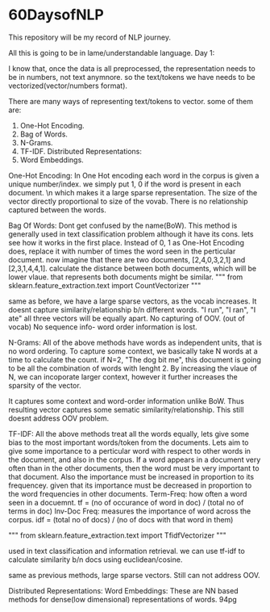 # 60DaysofNLP
This repository will be my record of NLP journey.

All this is going to be in lame/understandable language. 
Day 1: 

I know that, once the data is all preprocessed, the representation needs to be in numbers, not text anymnore. so the text/tokens we have needs to be vectorized(vector/numbers format). 

There are many ways of representing text/tokens to vector. some of them are: 
1) One-Hot Encoding.
2) Bag of Words.
3) N-Grams.
4) TF-IDF.
    Distributed Representations: 
5) Word Embeddings.

One-Hot Encoding: 
  In One Hot encoding each word in the corpus is given a unique number/index. we simply put 1, 0 if the word is present in each document. \n
  which makes it a large sparse representation. 
  The size of the vector directly proportional to size of the vovab. 
  There is no relationship captured between the words. 
  
Bag Of Words: 
  Dont get confused by the name(BoW). This method is generally used in text classification problem although it have its cons. lets see how it works in the first place.
  Instead of 0, 1 as One-Hot Encoding does, replace it with number of times the word seen in the perticular document. 
  now imagine that there are two documents, [2,4,0,3,2,1] and [2,3,1,4,4,1]. calculate the distance between both documents, which will be lower vlaue. that represents both documents might be similar. 
  """ from sklearn.feature_extraction.text import CountVectorizer """
  
  same as before, we have a large sparse vectors, as the vocab increases. 
  It doesnt capture similarity/relationship b/n different words. "I run", "I ran", "I ate" all three vectors will be equally apart. 
  No capturing of OOV. (out of vocab)
  No sequence info- word order information is lost.
  
N-Grams: 
  All of the above methods have words as independent units, that is no word ordering. To capture some context, we basically take N words at a time to calculate the count. 
  if N=2, "The dog bit me", this document is going to be all the combination of words with lenght 2. 
  By increasing the vlaue of N, we can incoporate larger context, however it further increases the sparsity of the vector. 
  
  It captures some context and word-order information unlike BoW. 
  Thus resulting vector captures some sematic similarity/relationship. 
  This still doesnt address OOV problem. 
  
TF-IDF: 
  All the above methods treat all the words equally, lets give some bias to the most important words/token from the documents. 
  Lets aim to give some importance to a perticular word with respect to other words in the document, and also in the corpus. 
  If a word appears in a document very often than in the other documents, then the word must be very important to that document. 
  Also the importance must be increased in proportion to its frequencey. given that its importance must be decreased in proportion to the word frequencies in other documents. 
  Term-Freq: how often a word seen in a docuemnt. 
    tf = (no of occurance of word in doc) / (total no of terms in doc)
  Inv-Doc Freq: measures the importance of word across the corpus. 
    idf = (total no of docs) / (no of docs with that word in them)
    
  """ from sklearn.feature_extraction.text import TfidfVectorizer """
  
  used in text classification and information retrieval.
  we can use tf-idf to calculate similarity b/n docs using euclidean/cosine. 
  
  same as previous methods, large sparse vectors. 
  Still can not address OOV. 
  
Distributed Representations: 
  Word Embeddings:
    These are NN based methods for dense(low dimensional) representations of words. 94pg 
  
  
  
